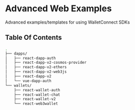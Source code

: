 # Advanced Web Examples

Advanced examples/templates for using WalletConnect SDKs

## Table Of Contents

```bash
.
├── dapps/
│   ├── react-dapp-auth
│   ├── react-dapp-v2-cosmos-provider
│   ├── react-dapp-v2-ethers
│   ├── react-dapp-v2-web3js
│   ├── react-dapp-v2
│   └── vue-dapp-auth
└── wallets/
    ├── react-wallet-auth
    ├── react-wallet-chat
    ├── react-wallet-v2
    └── react-web3wallet
```

